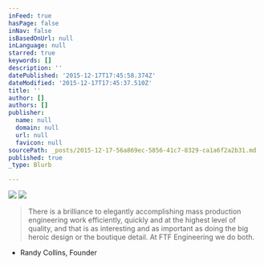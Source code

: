 ```yaml
---
inFeed: true
hasPage: false
inNav: false
isBasedOnUrl: null
inLanguage: null
starred: true
keywords: []
description: ''
datePublished: '2015-12-17T17:45:58.374Z'
dateModified: '2015-12-17T17:45:37.510Z'
title: ''
author: []
authors: []
publisher:
  name: null
  domain: null
  url: null
  favicon: null
sourcePath: _posts/2015-12-17-56a869ec-5856-41c7-8329-ca1a6f2a2b31.md
published: true
_type: Blurb

---
```

![](https://the-grid-user-content.s3-us-west-2.amazonaws.com/50028a7f-7930-4d2f-8baa-63135a10c670.gif)
![](https://the-grid-user-content.s3-us-west-2.amazonaws.com/55454c9e-3a12-4ccb-bc4e-2ff00fc6224d.jpg)

> There is a brilliance to elegantly accomplishing mass production engineering work efficiently, quickly and at the highest level of quality, and that is as interesting and as important as doing the big heroic design or the boutique detail. At FTF Engineering we do both.

- Randy Collins, Founder